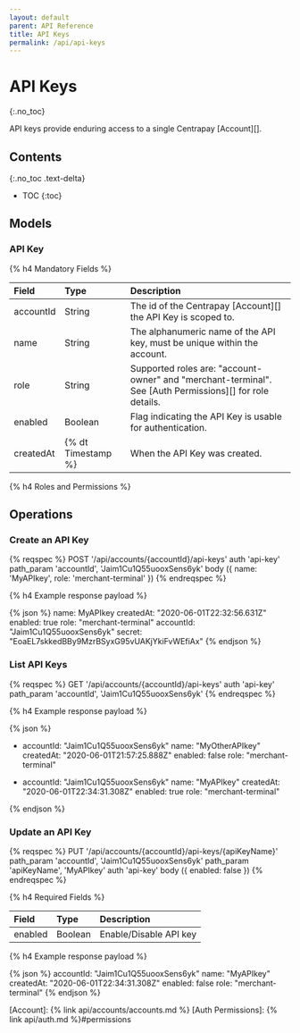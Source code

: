 ```yaml
---
layout: default
parent: API Reference
title: API Keys
permalink: /api/api-keys
---
```


# API Keys
{:.no_toc}

API keys provide enduring access to a single Centrapay [Account][].


## Contents
{:.no_toc .text-delta}

* TOC
{:toc}

## Models

### API Key

{% h4 Mandatory Fields %}

| Field     | Type               | Description                                                                                              |
| :----     | :-----             | :-----------------------------------------------------------------------------------------------------   |
| accountId | String             | The id of the Centrapay [Account][] the API Key is scoped to.                                            |
| name      | String             | The alphanumeric name of the API key, must be unique within the account.                                 |
| role      | String             | Supported roles are: "account-owner" and "merchant-terminal". See [Auth Permissions][] for role details. |
| enabled   | Boolean            | Flag indicating the API Key is usable for authentication.                                                |
| createdAt | {% dt Timestamp %} | When the API Key was created.                                                                            |

{% h4 Roles and Permissions %}

## Operations

<span id="create-api-key"></span>
### Create an API Key

{% reqspec %}
  POST '/api/accounts/{accountId}/api-keys'
  auth 'api-key'
  path_param 'accountId', 'Jaim1Cu1Q55uooxSens6yk'
  body ({ name: 'MyAPIkey', role: 'merchant-terminal' })
{% endreqspec %}

{% h4 Example response payload %}

{% json %}
  name: MyAPIkey
  createdAt: "2020-06-01T22:32:56.631Z"
  enabled: true
  role: "merchant-terminal"
  accountId: "Jaim1Cu1Q55uooxSens6yk"
  secret: "EoaEL7skkedBBy9MzrBSyxG95vUAKjYkiFvWEfiAx"
{% endjson %}

### List API Keys

{% reqspec %}
  GET '/api/accounts/{accountId}/api-keys'
  auth 'api-key'
  path_param 'accountId', 'Jaim1Cu1Q55uooxSens6yk'
{% endreqspec %}

{% h4 Example response payload %}

{% json %}

- accountId: "Jaim1Cu1Q55uooxSens6yk"
  name: "MyOtherAPIkey"
  createdAt: "2020-06-01T21:57:25.888Z"
  enabled: false
  role: "merchant-terminal"

- accountId: "Jaim1Cu1Q55uooxSens6yk"
  name: "MyAPIkey"
  createdAt: "2020-06-01T22:34:31.308Z"
  enabled: true
  role: "merchant-terminal"

{% endjson %}

<span id="update-api-key"></span>
### Update an API Key

{% reqspec %}
  PUT '/api/accounts/{accountId}/api-keys/{apiKeyName}'
  path_param 'accountId', 'Jaim1Cu1Q55uooxSens6yk'
  path_param 'apiKeyName', 'MyAPIkey'
  auth 'api-key'
  body ({
    enabled: false
  })
{% endreqspec %}


{% h4 Required Fields %}

| Field   | Type    | Description            |
| :------ | :------ | :--------------------- |
| enabled | Boolean | Enable/Disable API key |

{% h4 Example response payload %}

{% json %}
  accountId: "Jaim1Cu1Q55uooxSens6yk"
  name: "MyAPIkey"
  createdAt: "2020-06-01T22:34:31.308Z"
  enabled: false
  role: "merchant-terminal"
{% endjson %}

[Account]: {% link api/accounts/accounts.md %}
[Auth Permissions]: {% link api/auth.md %}#permissions
